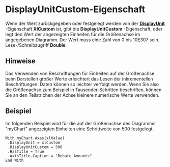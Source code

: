 
# DisplayUnitCustom-Eigenschaft

Wenn der Wert zurückgegeben oder festgelegt werden von der  **[DisplayUnit](c86b932e-6314-068f-f06e-4f35ead883d4.md)** -Eigenschaft **XlCustom** ist, gibt die **DisplayUnitCustom** -Eigenschaft, oder legt den Wert der angezeigten Einheiten für die Größenachse im angegebenen Diagramm. Der Wert muss eine Zahl von 0 bis 10E307 sein. Lese-/Schreibzugriff **Double**.


## Hinweise

Das Verwenden von Beschriftungen für Einheiten auf der Größenachse beim Darstellen großer Werte erleichtert das Lesen der inkrementellen Beschriftungen. Daten können so leichter verfolgt werden. Wenn Sie also die Größenachse zum Beispiel in Tausender-Schritten beschriften, können Sie an den Teilstrichen der Achse kleinere numerische Werte verwenden.


## Beispiel

Im folgenden Beispiel wird für die auf der Größenachse des Diagramms "myChart" angezeigten Einheiten eine Schrittweite von 500 festgelegt.


```
With myChart.Axes(xlValue) 
 .DisplayUnit = xlCustom 
 .DisplayUnitCustom = 500 
 .HasTitle = True 
 .AxisTitle.Caption = "Rebate Amounts" 
End With
```

